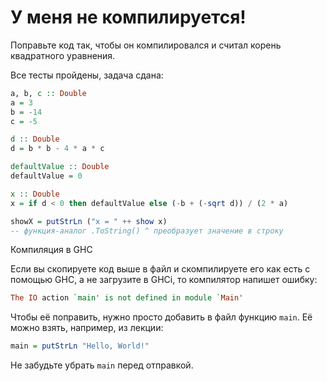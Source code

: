 # У меня не компилируется!

Поправьте код так, чтобы он компилировался и считал корень квадратного уравнения.

Все тесты пройдены, задача сдана:
```hs
a, b, c :: Double
a = 3
b = -14
c = -5

d :: Double
d = b * b - 4 * a * c

defaultValue :: Double
defaultValue = 0

x :: Double
x = if d < 0 then defaultValue else (-b + (-sqrt d)) / (2 * a)

showX = putStrLn ("x = " ++ show x)
-- функция-аналог .ToString() ^ преобразует значение в строку
```

Компиляция в GHC

Если вы скопируете код выше в файл и скомпилируете его как есть с помощью GHC, а не загрузите в GHCi, то компилятор напишет ошибку:

```hs
The IO action `main' is not defined in module `Main'
```

Чтобы её поправить, нужно просто добавить в файл функцию `main`. Её можно взять, например, из лекции:

```hs
main = putStrLn "Hello, World!"
```

Не забудьте убрать `main` перед отправкой.
